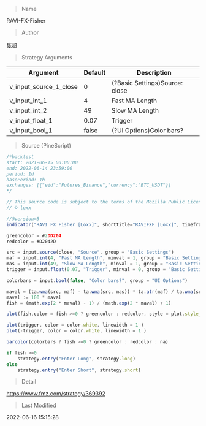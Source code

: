 
> Name

RAVI-FX-Fisher

> Author

张超



> Strategy Arguments



|Argument|Default|Description|
|----|----|----|
|v_input_source_1_close|0|(?Basic Settings)Source: close|high|low|open|hl2|hlc3|hlcc4|ohlc4|
|v_input_int_1|4|Fast MA Length|
|v_input_int_2|49|Slow MA Length|
|v_input_float_1|0.07|Trigger|
|v_input_bool_1|false|(?UI Options)Color bars?|


> Source (PineScript)

``` javascript
/*backtest
start: 2021-06-15 00:00:00
end: 2022-06-14 23:59:00
period: 1d
basePeriod: 1h
exchanges: [{"eid":"Futures_Binance","currency":"BTC_USDT"}]
*/

// This source code is subject to the terms of the Mozilla Public License 2.0 at https://mozilla.org/MPL/2.0/
// © loxx

//@version=5
indicator("RAVI FX Fisher [Loxx]", shorttitle="RAVIFXF [Loxx]", timeframe="", overlay = false, timeframe_gaps=true, max_bars_back = 3000)

greencolor = #2DD204  
redcolor = #D2042D 

src = input.source(close, "Source", group = "Basic Settings")
maf = input.int(4, "Fast MA Length", minval = 1, group = "Basic Settings")
mas = input.int(49, "Slow MA Length", minval = 1, group = "Basic Settings")
trigger = input.float(0.07, "Trigger", minval = 0, group = "Basic Settings")

colorbars = input.bool(false, "Color bars?", group = "UI Options")

maval = (ta.wma(src, maf) - ta.wma(src, mas)) * ta.atr(maf) / ta.wma(src, mas) / ta.atr(mas)
maval := 100 * maval
fish = (math.exp(2 * maval) - 1) / (math.exp(2 * maval) + 1)

plot(fish,color = fish >=0 ? greencolor : redcolor, style = plot.style_histogram, linewidth = 2)

plot(trigger, color = color.white, linewidth = 1 )
plot(-trigger, color = color.white, linewidth = 1 )

barcolor(colorbars ? fish >=0 ? greencolor : redcolor : na)

if fish >=0
    strategy.entry("Enter Long", strategy.long)
else
    strategy.entry("Enter Short", strategy.short)
```

> Detail

https://www.fmz.com/strategy/369392

> Last Modified

2022-06-16 15:15:28
